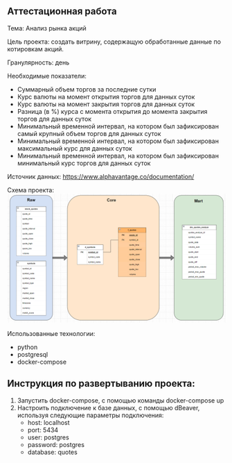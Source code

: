 ## Аттестационная работа
Тема: Анализ рынка акций

Цель проекта: создать витрину, содержащую обработанные данные по котировкам акций.

Гранулярность: день

Необходимые показатели:
 - Суммарный объем торгов за последние сутки
 - Курс валюты на момент открытия торгов для данных суток
 - Курс валюты на момент закрытия торгов для данных суток
 - Разница (в %) курса с момента открытия до момента закрытия торгов для данных суток
 - Минимальный временной интервал, на котором был зафиксирован самый крупный объем торгов для данных суток
 - Минимальный временной интервал, на котором был зафиксирован максимальный курс для данных суток
 - Минимальный временной интервал, на котором был зафиксирован минимальный курс торгов для данных суток

Источник данных: https://www.alphavantage.co/documentation/

Схема проекта:
![Схема проекта](/src/scheme.png)

Использованные технологии:
 - python
 - postgresql
 - docker-compose

## Инструкция по развертыванию проекта:

1. Запустить docker-compose, с помощью команды docker-compose up
2. Настроить подключение к базе данных, с помощью dBeaver, используя следующие параметры подключения:
   - host: localhost
   - port: 5434
   - user: postgres
   - password: postgres
   - database: quotes